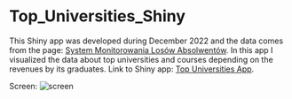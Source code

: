 # Top_Universities_Shiny
This Shiny app was developed during December 2022 and the data comes from the page: [System Monitorowania Losów Absolwentów](https://www.ela.nauka.gov.pl/pl/experts/source-data). In this app I visualized the data about top universities and courses depending on the revenues by its graduates. 
Link to Shiny app: [Top Universities App](https://kubitam.shinyapps.io/Top_Uni_Ranking/?_ga=2.155128056.1172844133.1670503738-1625363901.1670503738).

Screen: ![screen](https://user-images.githubusercontent.com/100526262/209462644-0e2c52a6-4b34-4a7f-baec-07d4f67913f3.png)
